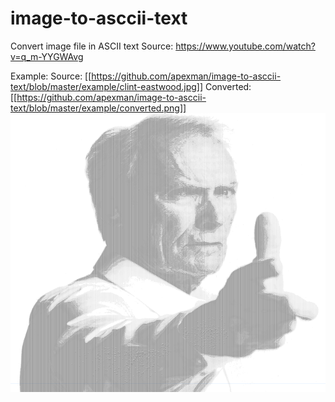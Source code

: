 # image-to-asccii-text
Convert image file in ASCII text
Source: https://www.youtube.com/watch?v=q_m-YYGWAvg

Example:
Source:
[[https://github.com/apexman/image-to-asccii-text/blob/master/example/clint-eastwood.jpg]]
Converted:
[[https://github.com/apexman/image-to-asccii-text/blob/master/example/converted.png]]
![converted](https://github.com/apexman/image-to-asccii-text/blob/master/example/converted.png)
